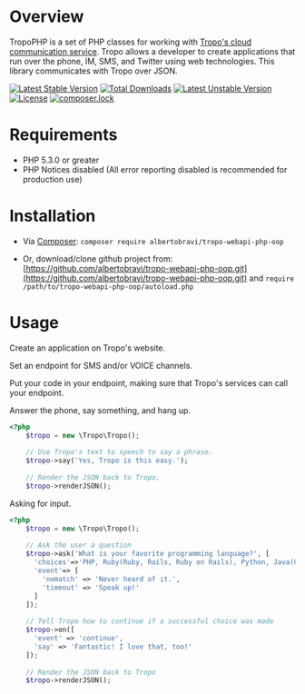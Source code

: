 Overview
========

TropoPHP is a set of PHP classes for working with [Tropo's cloud communication service](http://tropo.com/). Tropo allows a developer to create applications that run over the phone, IM, SMS, and Twitter using web technologies. This library communicates with Tropo over JSON.

[![Latest Stable Version](https://poser.pugx.org/albertobravi/tropo-webapi-php-oop/v/stable)](https://packagist.org/packages/albertobravi/tropo-webapi-php-oop)
[![Total Downloads](https://poser.pugx.org/albertobravi/tropo-webapi-php-oop/downloads)](https://packagist.org/packages/albertobravi/tropo-webapi-php-oop)
[![Latest Unstable Version](https://poser.pugx.org/albertobravi/tropo-webapi-php-oop/v/unstable)](https://packagist.org/packages/albertobravi/tropo-webapi-php-oop)
[![License](https://poser.pugx.org/albertobravi/tropo-webapi-php-oop/license)](https://packagist.org/packages/albertobravi/tropo-webapi-php-oop)
[![composer.lock](https://poser.pugx.org/albertobravi/tropo-webapi-php-oop/composerlock)](https://packagist.org/packages/albertobravi/tropo-webapi-php-oop)

Requirements
============

 * PHP 5.3.0 or greater
 * PHP Notices disabled (All error reporting disabled is recommended for production use)
 
Installation
============

  * Via [Composer](https://getcomposer.org/): `composer require albertobravi/tropo-webapi-php-oop`
    
  * Or, download/clone github project from: [https://github.com/albertobravi/tropo-webapi-php-oop.git](https://github.com/albertobravi/tropo-webapi-php-oop.git) and `require /path/to/tropo-webapi-php-oop/autoload.php`

Usage
=====
Create an application on Tropo's website.
 
Set an endpoint for SMS and/or VOICE channels.

Put your code in your endpoint, making sure that Tropo's services can call your endpoint.

Answer the phone, say something, and hang up.

```php
<?php
    $tropo = new \Tropo\Tropo();
    
    // Use Tropo's text to speech to say a phrase.
    $tropo->say('Yes, Tropo is this easy.');
    
    // Render the JSON back to Tropo.
    $tropo->renderJSON();
```

Asking for input.

```php
<?php
    $tropo = new \Tropo\Tropo();
    
    // Ask the user a question
    $tropo->ask('What is your favorite programming language?', [
      'choices'=>'PHP, Ruby(Ruby, Rails, Ruby on Rails), Python, Java(Groovy, Java), Perl',
      'event'=> [
        'nomatch' => 'Never heard of it.',
        'timeout' => 'Speak up!'
      ]
    ]);
    
    // Tell Tropo how to continue if a successful choice was made
    $tropo->on([
      'event' => 'continue', 
      'say' => 'Fantastic! I love that, too!'
    ]);
    
    // Render the JSON back to Tropo
    $tropo->renderJSON();
```